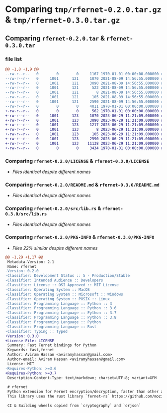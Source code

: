 # Comparing `tmp/rfernet-0.2.0.tar.gz` & `tmp/rfernet-0.3.0.tar.gz`

## Comparing `rfernet-0.2.0.tar` & `rfernet-0.3.0.tar`

### file list

```diff
@@ -1,8 +1,9 @@
--rw-r--r--   0        0        0     1167 1970-01-01 00:00:00.000000 rfernet-0.2.0/Cargo.toml
--rw-r--r--   0     1001      121     1070 2021-08-09 14:56:55.000000 rfernet-0.2.0/LICENSE
--rw-r--r--   0     1001      121     3090 2021-08-09 14:56:55.000000 rfernet-0.2.0/README.md
--rw-r--r--   0     1001      121      522 2021-08-09 14:56:55.000000 rfernet-0.2.0/pyproject.toml
--rw-r--r--   0     1001      121        8 2021-08-09 14:56:55.000000 rfernet-0.2.0/rust-toolchain
--rw-r--r--   0     1001      121      105 2021-08-09 14:56:55.000000 rfernet-0.2.0/src/exc.rs
--rw-r--r--   0     1001      121     2590 2021-08-09 14:56:55.000000 rfernet-0.2.0/src/lib.rs
--rw-r--r--   0        0        0     4011 1970-01-01 00:00:00.000000 rfernet-0.2.0/PKG-INFO
+-rw-r--r--   0        0        0      562 1970-01-01 00:00:00.000000 rfernet-0.3.0/Cargo.toml
+-rw-r--r--   0     1001      123     1070 2023-06-29 11:21:09.000000 rfernet-0.3.0/LICENSE
+-rw-r--r--   0     1001      123     3090 2023-06-29 11:21:09.000000 rfernet-0.3.0/README.md
+-rw-r--r--   0     1001      123     1217 2023-06-29 11:21:09.000000 rfernet-0.3.0/pyproject.toml
+-rw-r--r--   0     1001      123        8 2023-06-29 11:21:09.000000 rfernet-0.3.0/rust-toolchain
+-rw-r--r--   0     1001      123      105 2023-06-29 11:21:09.000000 rfernet-0.3.0/src/exc.rs
+-rw-r--r--   0     1001      123     2590 2023-06-29 11:21:09.000000 rfernet-0.3.0/src/lib.rs
+-rw-r--r--   0     1001      123    11138 2023-06-29 11:21:09.000000 rfernet-0.3.0/Cargo.lock
+-rw-r--r--   0        0        0     3434 1970-01-01 00:00:00.000000 rfernet-0.3.0/PKG-INFO
```

### Comparing `rfernet-0.2.0/LICENSE` & `rfernet-0.3.0/LICENSE`

 * *Files identical despite different names*

### Comparing `rfernet-0.2.0/README.md` & `rfernet-0.3.0/README.md`

 * *Files identical despite different names*

### Comparing `rfernet-0.2.0/src/lib.rs` & `rfernet-0.3.0/src/lib.rs`

 * *Files identical despite different names*

### Comparing `rfernet-0.2.0/PKG-INFO` & `rfernet-0.3.0/PKG-INFO`

 * *Files 22% similar despite different names*

```diff
@@ -1,29 +1,17 @@
 Metadata-Version: 2.1
 Name: rfernet
-Version: 0.2.0
-Classifier: Development Status :: 5 - Production/Stable
-Classifier: Intended Audience :: Developers
-Classifier: License :: OSI Approved :: MIT License
-Classifier: Operating System :: MacOS
-Classifier: Operating System :: Microsoft :: Windows
-Classifier: Operating System :: POSIX :: Linux
-Classifier: Programming Language :: Python :: 3
-Classifier: Programming Language :: Python :: 3.6
-Classifier: Programming Language :: Python :: 3.7
-Classifier: Programming Language :: Python :: 3.8
-Classifier: Programming Language :: Python
-Classifier: Programming Language :: Rust
-Classifier: Typing :: Typed
+Version: 0.3.0
+License-File: LICENSE
 Summary: Fast Fernet bindings for Python
 Keywords: fast,fernet
 Author: Aviram Hassan <aviramyhassan@gmail.com>
 Author-email: Aviram Hassan <aviramyhassan@gmail.com>
 License: MIT
-Requires-Python: >=3.6
+Requires-Python: >=3.7
 Description-Content-Type: text/markdown; charset=UTF-8; variant=GFM
 
 # rfernet
 Python extension for Fernet encryption/decryption, faster than other alternatives.
 This library uses the rust library `fernet-rs` https://github.com/mozilla-services/fernet-rs.
 
 CI & Building wheels copied from `cryptography` and `orjson`
```

